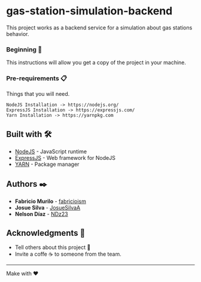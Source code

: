 # gas-station-simulation-backend

This project works as a backend service for a simulation about gas stations behavior.

### Beginning 🚀

This instructions will allow you get a copy of the project in your machine.


### Pre-requirements 📋

Things that you will need.

```
NodeJS Installation -> https://nodejs.org/
ExpressJS Installation -> https://expressjs.com/
Yarn Installation -> https://yarnpkg.com
```

## Built with 🛠️

- [NodeJS](https://nodejs.org/) - JavaScript runtime
- [ExpressJS](https://expressjs.com/) - Web framework for NodeJS
- [YARN](https://yarnpkg.com/) - Package manager


## Authors ✒️

- **Fabricio Murilo** - [fabricioism](https://github.com/fabricioism)
- **Josue Silva** - [JosueSilvaA](https://github.com/JosueSilvaA)
- **Nelson Díaz** - [NDz23](https://github.com/ndz23)

## Acknowledgments 🎁

- Tell others about this project 📢
- Invite a coffe ☕ to someone from the team.
---

Make with ❤️ 
